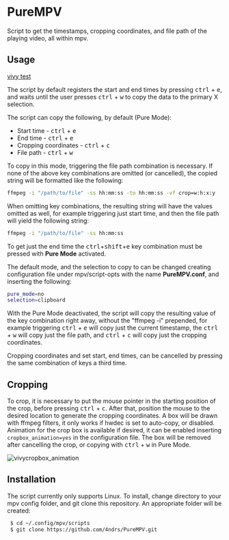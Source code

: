 # PureMPV

Script to get the timestamps, cropping coordinates, and file path of the playing video, all within mpv.

## Usage

[vivy test](https://user-images.githubusercontent.com/31898900/185803404-352b8ff6-06f5-4fa7-9ea6-076cf153b002.mp4)

The script by default registers the start and end times by pressing <kbd>ctrl</kbd> + <kbd>e</kbd>, and waits until the user presses <kbd>ctrl</kbd> + <kbd>w</kbd> to copy the data to the primary X selection.

The script can copy the following, by default (Pure Mode):

- Start time - <kbd>ctrl</kbd> + <kbd>e</kbd>
- End time - <kbd>ctrl</kbd> + <kbd>e</kbd>
- Cropping coordinates - <kbd>ctrl</kbd> + <kbd>c</kbd>
- File path - <kbd>ctrl</kbd> + <kbd>w</kbd>

To copy in this mode, triggering the file path combination is necessary. If none of the above key combinations are omitted (or cancelled), the copied string will be formatted like the following:
```bash
ffmpeg -i "/path/to/file" -ss hh:mm:ss -to hh:mm:ss -vf crop=w:h:x:y
```
When omitting key combinations, the resulting string will have the values omitted as well, for example triggering just start time, and then the file path will yield the following string:
```bash
ffmpeg -i "/path/to/file" -ss hh:mm:ss
```

To get just the end time the <kbd>ctrl</kbd>+<kbd>shift</kbd>+<kbd>e</kbd> key combination must be pressed with **Pure Mode** activated.

The default mode, and the selection to copy to can be changed creating configuration file under mpv/script-opts with the name **PureMPV.conf**, and inserting the following:
```bash
pure_mode=no
selection=clipboard
```
With the Pure Mode deactivated, the script will copy the resulting value of the key combination right away, without the "ffmpeg -i" prepended, for example triggering <kbd>ctrl</kbd> + <kbd>e</kbd> will copy just the current timestamp, the <kbd>ctrl</kbd> + <kbd>w</kbd> will copy just the file path, and <kbd>ctrl</kbd> + <kbd>c</kbd> will copy just the cropping coordinates.

Cropping coordinates and set start, end times, can be cancelled by pressing the same combination of keys a third time.

## Cropping
To crop, it is necessary to put the mouse pointer in the starting position of the crop, before pressing <kbd>ctrl</kbd> + <kbd>c</kbd>. After that, position the mouse to the desired location to generate the cropping coordinates. A box will be drawn with ffmpeg filters, it only works if hwdec is set to auto-copy, or disabled. Animation for the crop box is available if desired, it can be enabled inserting ```cropbox_animation=yes``` in the configuration file. The box will be removed after cancelling the crop, or copying with <kbd>ctrl</kbd> + <kbd>w</kbd> in Pure Mode.

[comment]:![vivyx](https://user-images.githubusercontent.com/31898900/185803902-33f26518-8eac-437e-b0e8-063bb6c9be28.gif)
![vivycropbox_animation](https://user-images.githubusercontent.com/31898900/185887111-207cfa6b-610f-4952-a07e-58adafe7a3f9.gif)

## Installation
The script currently only supports Linux. To install, change directory to your mpv config folder, and git clone this repository. An appropriate folder will be created:
```bash
 $ cd ~/.config/mpv/scripts
 $ git clone https://github.com/4ndrs/PureMPV.git
```
